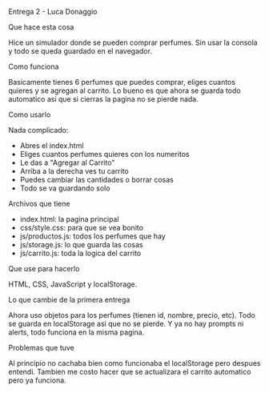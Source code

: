 Entrega 2 - Luca Donaggio

Que hace esta cosa

Hice un simulador donde se pueden comprar perfumes.  Sin usar la consola y todo se queda guardado en el navegador.

Como funciona

Basicamente tienes 6 perfumes que puedes comprar, eliges cuantos quieres y se agregan al carrito. Lo bueno es que ahora se guarda todo automatico asi que si cierras la pagina no se pierde nada.

Como usarlo

Nada complicado:
- Abres el index.html 
- Eliges cuantos perfumes quieres con los numeritos
- Le das a "Agregar al Carrito"
- Arriba a la derecha ves tu carrito
- Puedes cambiar las cantidades o borrar cosas
- Todo se va guardando solo

Archivos que tiene

- index.html: la pagina principal
- css/style.css: para que se vea bonito
- js/productos.js: todos los perfumes que hay
- js/storage.js: lo que guarda las cosas
- js/carrito.js: toda la logica del carrito

Que use para hacerlo

HTML, CSS, JavaScript y localStorage.

Lo que cambie de la primera entrega

Ahora uso objetos para los perfumes (tienen id, nombre, precio, etc). Todo se guarda en localStorage asi que no se pierde. Y ya no hay prompts ni alerts, todo funciona en la misma pagina.

Problemas que tuve

Al principio no cachaba bien como funcionaba el localStorage pero despues entendi. Tambien me costo hacer que se actualizara el carrito automatico pero ya funciona.

